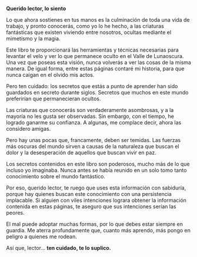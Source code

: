 **Querido lector, lo siento**

Lo que ahora sostienes en tus manos es la culminación de toda una vida de trabajo, y pronto conocerás, como yo lo he hecho, a las criaturas fantásticas que existen viviendo entre nosotros, ocultas mediante el mimetismo y la magia.

Este libro te proporcionará las herramientas y técnicas necesarias para levantar el velo y ver lo que permanece oculto en el Valle de Lunaoscura. Una vez que poseas esta visión, nunca volverás a ver las cosas de la misma manera. De igual forma, entre estas páginas contaré mi historia, para que nunca caigan en el olvido mis actos.

Pero ten cuidado: los secretos que estás a punto de aprender han sido guardados en secreto durante siglos. Secretos que muchos en este mundo preferirían que permanecieran ocultos.

Las criaturas que conocerás son verdaderamente asombrosas, y a la mayoría no les gusta ser observadas. Sin embargo, con el tiempo, he logrado ganarme su confianza. A algunas, me complace decir, ahora las considero amigas.

Pero hay unas pocas que, francamente, deben ser temidas. Las fuerzas más oscuras del mundo sirven a causas de la naturaleza que buscan el dolor y la desesperación de aquellos que buscan vivir en paz.

Los secretos contenidos en este libro son poderosos, mucho más de lo que incluso yo imaginaba. Nunca antes se había reunido en un solo tomo tanto conocimiento sobre el mundo fantástico.

Por eso, querido lector, te ruego que uses esta información con sabiduría, porque hay quienes buscan este conocimiento con una persistencia implacable. Si alguien con viles intenciones lograra obtener la información contenida en estas páginas, te aseguro que sus intenciones serían las peores.

El mal puede adoptar muchas formas, por lo que debes estar siempre en guardia. Me aterra profundamente que, cuanto más aprendo, más pongo en peligro a quienes me rodean.

Así que, lector… **ten cuidado, te lo suplico.**